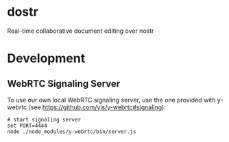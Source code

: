 # dostr
Real-time collaborative document editing over nostr

# Development

## WebRTC Signaling Server

To use our own local WebRTC signaling server, use the one provided with y-webrtc (see https://github.com/yjs/y-webrtc#signaling):

```
# start signaling server
set PORT=4444
node ./node_modules/y-webrtc/bin/server.js
```

